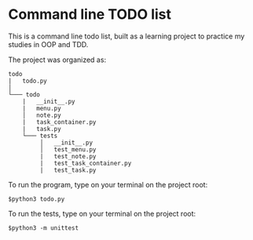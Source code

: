 # Command line TODO list

This is a command line todo list, built as a learning project to practice
my studies in OOP and TDD.

The project was organized as:

```
todo  
|   todo.py      
│  
└─── todo  
    |   __init__.py  
    |   menu.py  
    │   note.py  
    |   task_container.py  
    |   task.py  
    └─── tests  
         │   __init__.py  
         │   test_menu.py  
         |   test_note.py  
         |   test_task_container.py  
         |   test_task.py  
```

To run the program, type on your terminal on the project root:
```
$python3 todo.py
```
To run the tests, type on your terminal on the project root:
```
$python3 -m unittest
```
